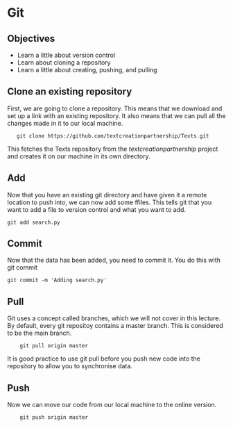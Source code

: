 Git
===

## Objectives

*  Learn a little about version control
*  Learn about cloning a repository
*  Learn a little about creating, pushing, and pulling


## Clone an existing repository

First, we are going to clone a repository. This means that we download and set up a link with an existing repository. It also means that we can pull all the changes made in it to our local machine. 

```
   git clone https://github.com/textcreationpartnership/Texts.git
```

This fetches the Texts repository from the *textcreationpartnership* project and creates it on our machine in its own directory. 


## Add

Now that you have an existing git directory and have given it a remote location to push into, we can now add some ffiles. This tells git that you want to add a file to version control and what you want to add. 

```
git add search.py
```

## Commit
Now that the data has been added, you need to commit it. You do this with git commit

```
git commit -m 'Adding search.py'
```

## Pull

Git uses a concept called branches, which we will not cover in this lecture. By default, every git repositoy contains a master branch. This is considered to be the main branch. 

```
    git pull origin master
```
It is good practice to use git pull before you push new code into the repository to allow you to synchronise data. 

## Push
Now we can move our code from our local machine to the online version. 
```
    git push origin master
```
